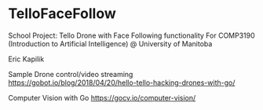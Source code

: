 # TelloFaceFollow
School Project: Tello Drone with Face Following functionality
For COMP3190 (Introduction to Artificial Intelligence) @ University of Manitoba

Eric Kapilik

Sample Drone control/video streaming
https://gobot.io/blog/2018/04/20/hello-tello-hacking-drones-with-go/

Computer Vision with Go
https://gocv.io/computer-vision/

